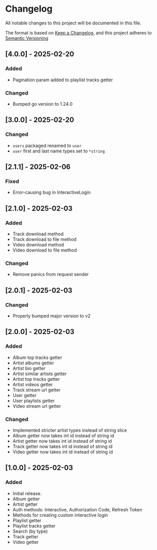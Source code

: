 # Changelog

All notable changes to this project will be documented in this file.

The format is based on [Keep a Changelog](https://keepachangelog.com/en/1.0.0/),
and this project adheres to [Semantic Versioning](https://semver.org/spec/v2.0.0.html)

## [4.0.0] - 2025-02-20

### Added

- Pagination param added to playlist tracks getter

### Changed

- Bumped go version to 1.24.0

## [3.0.0] - 2025-02-20

### Changed

- `users` packaged renamed to `user`
- `user` first and last name types set to `*string`

## [2.1.1] - 2025-02-06

### Fixed

- Error-causing bug in InteractiveLogin

## [2.1.0] - 2025-02-03

### Added

- Track download method
- Track download to file method
- Video download method
- Video download to file method

### Changed

- Remove panics from request sender

## [2.0.1] - 2025-02-03

### Changed

- Properly bumped major version to v2

## [2.0.0] - 2025-02-03

### Added

- Album top tracks getter
- Artist albums getter
- Artist bio getter
- Artist similar artists getter
- Artist top tracks getter
- Artist videos getter
- Track stream url getter
- User getter
- User playlists getter
- Video stream url getter

### Changed
- Implemented stricter artist types instead of string slice
- Album getter now takes int id instead of string id
- Artist getter now takes int id instead of string id
- Track getter now takes int id instead of string id
- Video getter now takes int id instead of string id

## [1.0.0] - 2025-02-03

### Added

- Initial release.
- Album getter
- Artist getter
- Auth methods: Interactive, Authorization Code, Refresh Token
- Methods for creating custom interactive login
- Playlist getter
- Playlist tracks getter
- Search (by type)
- Track getter
- Video getter